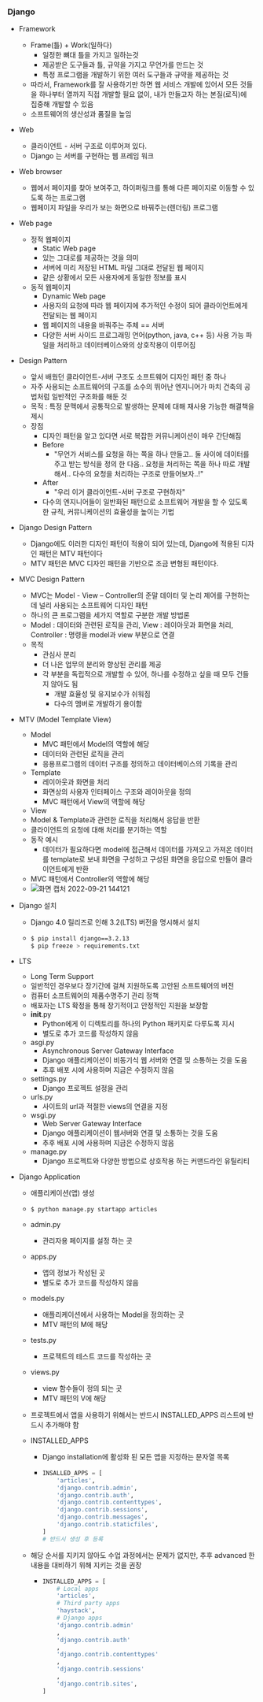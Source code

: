 ### Django

- Framework
  - Frame(틀) + Work(일하다)
    - 일정한 뼈대 틀을 가지고 일하는것
    - 제공받은 도구들과 틀, 규약을 가지고 무언가를 만드는 것
    - 특정 프로그램을 개발하기 위한 여러 도구들과 규약을 제공하는 것
  - 따라서, Framework를 잘 사용하기만 하면 웹 서비스 개발에 있어서 모든 것들을 하나부터 열까지 직접 개발할 필요 없이, 내가 만들고자 하는 본질(로직)에 집중해 개발할 수 있음 
  - 소프트웨어의 생산성과 품질을 높임
- Web
  - 클라이언트 - 서버 구조로 이루어져 있다.
  - Django 는 서버를 구현하는 웹 프레임 워크
- Web browser
  - 웹에서 페이지를 찾아 보여주고, 하이퍼링크를 통해 다른 페이지로 이동할 수 있도록 하는 프로그램
  - 웹페이지 파일을 우리가 보는 화면으로 바꿔주는(렌더링) 프로그램

- Web page
  - 정적 웹페이지
    - Static Web page
    - 있는 그대로를 제공하는 것을 의미
    - 서버에 미리 저장된 HTML 파일 그대로 전달된 웹 페이지
    - 같은 상황에서 모든 사용자에게 동일한 정보를 표시
  - 동적 웹페이지
    - Dynamic Web page
    - 사용자의 요청에 따라 웹 페이지에 추가적인 수정이 되어 클라이언트에게 전달되는 웹 페이지
    - 웹 페이지의 내용을 바꿔주는 주체 == 서버
    - 다양한 서버 사이드 프로그래밍 언어(python, java, c++ 등) 사용 가능 파일을 처리하고 데이터베이스와의 상호작용이 이루어짐
- Design Pattern
  - 앞서 배웠던 클라이언트-서버 구조도 소프트웨어 디자인 패턴 중 하나
  - 자주 사용되는 소프트웨어의 구조를 소수의 뛰어난 엔지니어가 마치 건축의 공법처럼 일반적인 구조화를 해둔 것
  - 목적 : 특정 문맥에서 공통적으로 발생하는 문제에 대해 재사용 가능한 해결책을 제시
  - 장점
    - 디자인 패턴을 알고 있다면 서로 복잡한 커뮤니케이션이 매우 간단해짐
    - Before
      - "무언가 서비스를 요청을 하는 쪽을 하나 만들고.. 둘 사이에 데이터를 주고 받는 방식을 정의 한 다음.. 요청을 처리하는 쪽을 하나 따로 개발해서.. 다수의 요청을 처리하는 구조로 만들어보자..!"
    - After
      -  "우리 이거 클라이언트-서버 구조로 구현하자"
    - 다수의 엔지니어들이 일반화된 패턴으로 소프트웨어 개발을 할 수 있도록 한 규칙,  커뮤니케이션의 효율성을 높이는 기법
- Django Design Pattern
  - Django에도 이러한 디자인 패턴이 적용이 되어 있는데,  Django에 적용된 디자인 패턴은 MTV 패턴이다
  - MTV 패턴은 MVC 디자인 패턴을 기반으로 조금 변형된 패턴이다.
- MVC Design Pattern
  - MVC는 Model - View – Controller의 준말 데이터 및 논리 제어를 구현하는데 널리 사용되는 소프트웨어 디자인 패턴
  - 하나의 큰 프로그램을 세가지 역할로 구분한 개발 방법론
  - Model : 데이터와 관련된 로직을 관리, View : 레이아웃과 화면을 처리, Controller : 명령을 model과 view 부분으로 연결
  - 목적
    - 관심사 분리
    - 더 나은 업무의 분리와 향상된 관리를 제공
    - 각 부분을 독립적으로 개발할 수 있어, 하나를 수정하고 싶을 때 모두 건들지 않아도 됨
      - 개발 효율성 및 유지보수가 쉬워짐
      - 다수의 멤버로 개발하기 용이함
- MTV (Model Template View)
  - Model 
    - MVC 패턴에서 Model의 역할에 해당 
    - 데이터와 관련된 로직을 관리 
    - 응용프로그램의 데이터 구조를 정의하고 데이터베이스의 기록을 관리
  - Template
    - 레이아웃과 화면을 처리
    - 화면상의 사용자 인터페이스 구조와 레이아웃을 정의
    - MVC 패턴에서 View의 역할에 해당
  -  View
    - Model & Template과 관련한 로직을 처리해서 응답을 반환
    - 클라이언트의 요청에 대해 처리를 분기하는 역할
    - 동작 예시
      -  데이터가 필요하다면 model에 접근해서 데이터를 가져오고 가져온 데이터를 template로 보내 화면을 구성하고 구성된 화면을 응답으로 만들어 클라이언트에게 반환
    - MVC 패턴에서 Controller의 역할에 해당
    - ![화면 캡처 2022-09-21 144121](Django2.assets/%ED%99%94%EB%A9%B4%20%EC%BA%A1%EC%B2%98%202022-09-21%20144121.png)

- Django 설치

  - Django 4.0 릴리즈로 인해 3.2(LTS) 버전을 명시해서 설치

  - ```bash
    $ pip install django==3.2.13
    $ pip freeze > requirements.txt
    ```

- LTS

  - Long Term Support 
  - 일반적인 경우보다 장기간에 걸쳐 지원하도록 고안된 소프트웨어의 버전
  - 컴퓨터 소프트웨어의 제품수명주기 관리 정책
  - 배포자는 LTS 확정을 통해 장기적이고 안정적인 지원을 보장함
  - __init__.py 
    - Python에게 이 디렉토리를 하나의 Python 패키지로 다루도록 지시
    - 별도로 추가 코드를 작성하지 않음
  - asgi.py 
    - Asynchronous Server Gateway Interface 
    - Django 애플리케이션이 비동기식 웹 서버와 연결 및 소통하는 것을 도움 
    - 추후 배포 시에 사용하며 지금은 수정하지 않음
  - settings.py 
    - Django 프로젝트 설정을 관리
  - urls.py 
    - 사이트의 url과 적절한 views의 연결을 지정
  - wsgi.py 
    - Web Server Gateway Interface 
    - Django 애플리케이션이 웹서버와 연결 및 소통하는 것을 도움 
    - 추후 배포 시에 사용하며 지금은 수정하지 않음
  - manage.py 
    - Django 프로젝트와 다양한 방법으로 상호작용 하는 커맨드라인 유틸리티

- Django Application

  - 애플리케이션(앱) 생성

  - ```bash
    $ python manage.py startapp articles
    ```

  - admin.py 

    - 관리자용 페이지를 설정 하는 곳

  - apps.py 

    - 앱의 정보가 작성된 곳 
    - 별도로 추가 코드를 작성하지 않음

  - models.py 

    - 애플리케이션에서 사용하는 Model을 정의하는 곳 
    - MTV 패턴의 M에 해당

  - tests.py 

    - 프로젝트의 테스트 코드를 작성하는 곳

  - views.py 

    - view 함수들이 정의 되는 곳 
    - MTV 패턴의 V에 해당

  - 프로젝트에서 앱을 사용하기 위해서는 반드시 INSTALLED_APPS 리스트에 반드시 추가해야 함

  - INSTALLED_APPS

    -  Django installation에 활성화 된 모든 앱을 지정하는 문자열 목록

    - ```python
      INSALLED_APPS = [
          'articles',
          'django.contrib.admin',
          'django.contrib.auth',
          'django.contrib.contenttypes',
          'django.contrib.sessions',
          'django.contrib.messages',
          'django.contrib.staticfiles',
      ]
      # 반드시 생성 후 등록
      ```

  - 해당 순서를 지키지 않아도 수업 과정에서는 문제가 없지만, 추후 advanced 한 내용을 대비하기 위해 지키는 것을 권장

    - ```python
      INSTALLED_APPS = [
          # Local apps
          'articles',
          # Third party apps
          'haystack',
          # Django apps
          'django.contrib.admin'
          ,
          'django.contrib.auth'
          ,
          'django.contrib.contenttypes'
          ,
          'django.contrib.sessions'
          ,
          'django.contrib.sites',
      ]
      ```